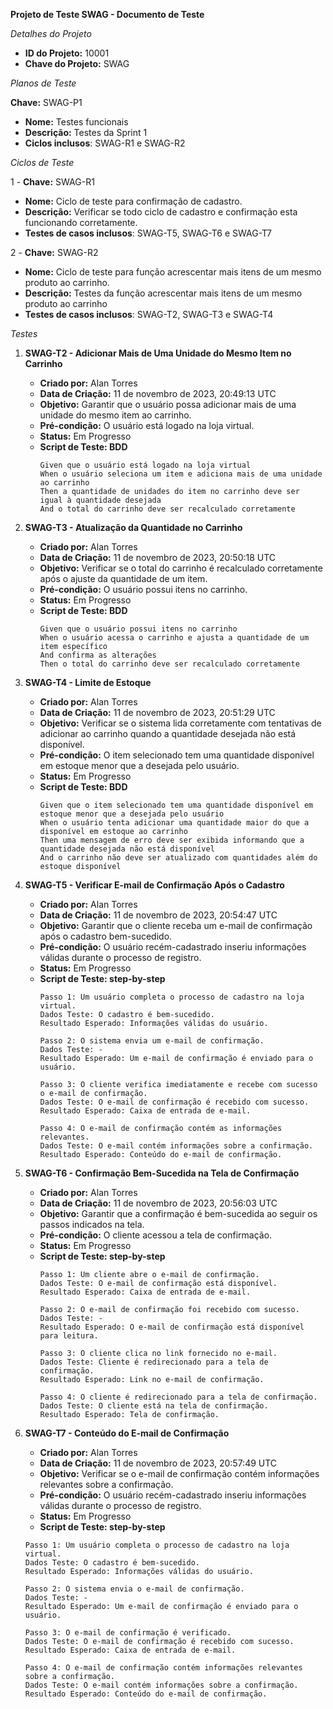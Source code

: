 **Projeto de Teste SWAG - Documento de Teste**

*Detalhes do Projeto*

- **ID do Projeto:** 10001
- **Chave do Projeto:** SWAG

*Planos de Teste*

**Chave:** SWAG-P1
- **Nome:** Testes funcionais
- **Descrição:** ​​​​​Testes da Sprint 1
- **Ciclos inclusos**: SWAG-R1 e SWAG-R2

*Ciclos de Teste*

1 - **Chave:** SWAG-R1
- **Nome:** Ciclo de teste para confirmação de cadastro.
- **Descrição:** Verificar se todo ciclo de cadastro e confirmação esta funcionando corretamente.
- **Testes de casos inclusos**: SWAG-T5, SWAG-T6 e SWAG-T7

2 - **Chave:** SWAG-R2
- **Nome:** Ciclo de teste para função acrescentar mais itens de um mesmo produto ao carrinho.
- **Descrição:** Testes da função acrescentar mais itens de um mesmo produto ao carrinho
- **Testes de casos inclusos**: SWAG-T2, SWAG-T3 e SWAG-T4

*Testes*
1. **SWAG-T2 - Adicionar Mais de Uma Unidade do Mesmo Item no Carrinho**
   - **Criado por:** Alan Torres
   - **Data de Criação:** 11 de novembro de 2023, 20:49:13 UTC
   - **Objetivo:** Garantir que o usuário possa adicionar mais de uma unidade do mesmo item ao carrinho.
   - **Pré-condição:** O usuário está logado na loja virtual.
   - **Status:** Em Progresso
   - **Script de Teste: BDD**
     ```
     Given que o usuário está logado na loja virtual
     When o usuário seleciona um item e adiciona mais de uma unidade ao carrinho
     Then a quantidade de unidades do item no carrinho deve ser igual à quantidade desejada
     And o total do carrinho deve ser recalculado corretamente
     ```

2. **SWAG-T3 - Atualização da Quantidade no Carrinho**
   - **Criado por:** Alan Torres
   - **Data de Criação:** 11 de novembro de 2023, 20:50:18 UTC
   - **Objetivo:** Verificar se o total do carrinho é recalculado corretamente após o ajuste da quantidade de um item.
   - **Pré-condição:** O usuário possui itens no carrinho.
   - **Status:** Em Progresso
   - **Script de Teste: BDD**
     ```
     Given que o usuário possui itens no carrinho
     When o usuário acessa o carrinho e ajusta a quantidade de um item específico
     And confirma as alterações
     Then o total do carrinho deve ser recalculado corretamente
     ```

3. **SWAG-T4 - Limite de Estoque**
   - **Criado por:** Alan Torres
   - **Data de Criação:** 11 de novembro de 2023, 20:51:29 UTC
   - **Objetivo:** Verificar se o sistema lida corretamente com tentativas de adicionar ao carrinho quando a quantidade desejada não está disponível.
   - **Pré-condição:** O item selecionado tem uma quantidade disponível em estoque menor que a desejada pelo usuário.
   - **Status:** Em Progresso
   - **Script de Teste: BDD**
     ```
     Given que o item selecionado tem uma quantidade disponível em estoque menor que a desejada pelo usuário
     When o usuário tenta adicionar uma quantidade maior do que a disponível em estoque ao carrinho
     Then uma mensagem de erro deve ser exibida informando que a quantidade desejada não está disponível
     And o carrinho não deve ser atualizado com quantidades além do estoque disponível
     ```

4. **SWAG-T5 - Verificar E-mail de Confirmação Após o Cadastro**
   - **Criado por:** Alan Torres
   - **Data de Criação:** 11 de novembro de 2023, 20:54:47 UTC
   - **Objetivo:** Garantir que o cliente receba um e-mail de confirmação após o cadastro bem-sucedido.
   - **Pré-condição:** O usuário recém-cadastrado inseriu informações válidas durante o processo de registro.
   - **Status:** Em Progresso
   - **Script de Teste: step-by-step**
     ```
     Passo 1: Um usuário completa o processo de cadastro na loja virtual.
     Dados Teste: O cadastro é bem-sucedido.
     Resultado Esperado: Informações válidas do usuário.

     Passo 2: O sistema envia um e-mail de confirmação.
     Dados Teste: -
     Resultado Esperado: Um e-mail de confirmação é enviado para o usuário.

     Passo 3: O cliente verifica imediatamente e recebe com sucesso o e-mail de confirmação.
     Dados Teste: O e-mail de confirmação é recebido com sucesso.
     Resultado Esperado: Caixa de entrada de e-mail.

     Passo 4: O e-mail de confirmação contém as informações relevantes.
     Dados Teste: O e-mail contém informações sobre a confirmação.
     Resultado Esperado: Conteúdo do e-mail de confirmação.
     ```

5. **SWAG-T6 - Confirmação Bem-Sucedida na Tela de Confirmação**
   - **Criado por:** Alan Torres
   - **Data de Criação:** 11 de novembro de 2023, 20:56:03 UTC
   - **Objetivo:** Garantir que a confirmação é bem-sucedida ao seguir os passos indicados na tela.
   - **Pré-condição:** O cliente acessou a tela de confirmação.
   - **Status:** Em Progresso
   - **Script de Teste: step-by-step**
     ```
     Passo 1: Um cliente abre o e-mail de confirmação.
     Dados Teste: O e-mail de confirmação está disponível.
     Resultado Esperado: Caixa de entrada de e-mail.

     Passo 2: O e-mail de confirmação foi recebido com sucesso.
     Dados Teste: -
     Resultado Esperado: O e-mail de confirmação está disponível para leitura.

     Passo 3: O cliente clica no link fornecido no e-mail.
     Dados Teste: Cliente é redirecionado para a tela de confirmação.
     Resultado Esperado: Link no e-mail de confirmação.

     Passo 4: O cliente é redirecionado para a tela de confirmação.
     Dados Teste: O cliente está na tela de confirmação.
     Resultado Esperado: Tela de confirmação.
     ```

6. **SWAG-T7 - Conteúdo do E-mail de Confirmação**

    - **Criado por:** Alan Torres
    - **Data de Criação:** 11 de novembro de 2023, 20:57:49 UTC
    - **Objetivo:** Verificar se o e-mail de confirmação contém informações relevantes sobre a confirmação.
    - **Pré-condição:** O usuário recém-cadastrado inseriu informações válidas durante o processo de registro.
    - **Status:** Em Progresso
    - **Script de Teste: step-by-step**
    ```
    Passo 1: Um usuário completa o processo de cadastro na loja virtual.
    Dados Teste: O cadastro é bem-sucedido.
    Resultado Esperado: Informações válidas do usuário.

    Passo 2: O sistema envia o e-mail de confirmação.
    Dados Teste: -
    Resultado Esperado: Um e-mail de confirmação é enviado para o usuário.

    Passo 3: O e-mail de confirmação é verificado.
    Dados Teste: O e-mail de confirmação é recebido com sucesso.
    Resultado Esperado: Caixa de entrada de e-mail.

    Passo 4: O e-mail de confirmação contém informações relevantes sobre a confirmação.
    Dados Teste: O e-mail contém informações sobre a confirmação.
    Resultado Esperado: Conteúdo do e-mail de confirmação.
    ```
